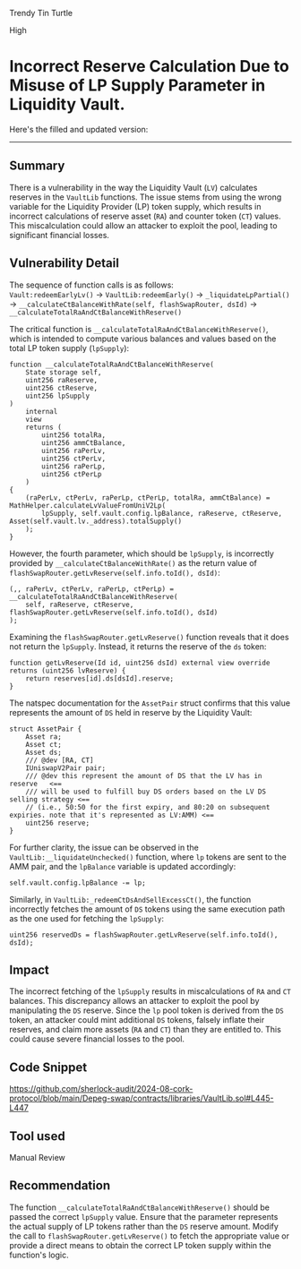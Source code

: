 Trendy Tin Turtle

High

# Incorrect Reserve Calculation Due to Misuse of LP Supply Parameter in Liquidity Vault.

Here's the filled and updated version:

---

## Summary

There is a vulnerability in the way the Liquidity Vault (`LV`) calculates reserves in the `VaultLib` functions. The issue stems from using the wrong variable for the Liquidity Provider (LP) token supply, which results in incorrect calculations of reserve asset (`RA`) and counter token (`CT`) values. This miscalculation could allow an attacker to exploit the pool, leading to significant financial losses.

## Vulnerability Detail

The sequence of function calls is as follows:  
`Vault:redeemEarlyLv()` → `VaultLib:redeemEarly()` → `_liquidateLpPartial()` → `__calculateCtBalanceWithRate(self, flashSwapRouter, dsId)` → `__calculateTotalRaAndCtBalanceWithReserve()`

The critical function is `__calculateTotalRaAndCtBalanceWithReserve()`, which is intended to compute various balances and values based on the total LP token supply (`lpSupply`):

```solidity
function __calculateTotalRaAndCtBalanceWithReserve(
    State storage self,
    uint256 raReserve,
    uint256 ctReserve,
    uint256 lpSupply
)
    internal
    view
    returns (
        uint256 totalRa,
        uint256 ammCtBalance,
        uint256 raPerLv,
        uint256 ctPerLv,
        uint256 raPerLp,
        uint256 ctPerLp
    )
{
    (raPerLv, ctPerLv, raPerLp, ctPerLp, totalRa, ammCtBalance) = MathHelper.calculateLvValueFromUniV2Lp(
        lpSupply, self.vault.config.lpBalance, raReserve, ctReserve, Asset(self.vault.lv._address).totalSupply()
    );
}
```

However, the fourth parameter, which should be `lpSupply`, is incorrectly provided by `__calculateCtBalanceWithRate()` as the return value of `flashSwapRouter.getLvReserve(self.info.toId(), dsId)`:

```solidity
(,, raPerLv, ctPerLv, raPerLp, ctPerLp) = __calculateTotalRaAndCtBalanceWithReserve(
    self, raReserve, ctReserve, flashSwapRouter.getLvReserve(self.info.toId(), dsId)
);
```

Examining the `flashSwapRouter.getLvReserve()` function reveals that it does not return the `lpSupply`. Instead, it returns the reserve of the `ds` token:

```solidity
function getLvReserve(Id id, uint256 dsId) external view override returns (uint256 lvReserve) {
    return reserves[id].ds[dsId].reserve;
}
```

The natspec documentation for the `AssetPair` struct confirms that this value represents the amount of `DS` held in reserve by the Liquidity Vault:

```solidity
struct AssetPair {
    Asset ra;
    Asset ct;
    Asset ds;
    /// @dev [RA, CT]
    IUniswapV2Pair pair;
    /// @dev this represent the amount of DS that the LV has in reserve   <==
    /// will be used to fulfill buy DS orders based on the LV DS selling strategy <==
    // (i.e., 50:50 for the first expiry, and 80:20 on subsequent expiries. note that it's represented as LV:AMM) <==
    uint256 reserve;
}
```

For further clarity, the issue can be observed in the `VaultLib:__liquidateUnchecked()` function, where `lp` tokens are sent to the AMM pair, and the `lpBalance` variable is updated accordingly:

```solidity
self.vault.config.lpBalance -= lp;
```

Similarly, in `VaultLib:_redeemCtDsAndSellExcessCt()`, the function incorrectly fetches the amount of `DS` tokens using the same execution path as the one used for fetching the `lpSupply`:

```solidity
uint256 reservedDs = flashSwapRouter.getLvReserve(self.info.toId(), dsId);
```

## Impact

The incorrect fetching of the `lpSupply` results in miscalculations of `RA` and `CT` balances. This discrepancy allows an attacker to exploit the pool by manipulating the `DS` reserve. Since the `lp` pool token is derived from the `DS` token, an attacker could mint additional `DS` tokens, falsely inflate their reserves, and claim more assets (`RA` and `CT`) than they are entitled to. This could cause severe financial losses to the pool.

## Code Snippet

https://github.com/sherlock-audit/2024-08-cork-protocol/blob/main/Depeg-swap/contracts/libraries/VaultLib.sol#L445-L447

## Tool used

Manual Review

## Recommendation

The function `__calculateTotalRaAndCtBalanceWithReserve()` should be passed the correct `lpSupply` value. Ensure that the parameter represents the actual supply of LP tokens rather than the `DS` reserve amount. Modify the call to `flashSwapRouter.getLvReserve()` to fetch the appropriate value or provide a direct means to obtain the correct LP token supply within the function's logic.